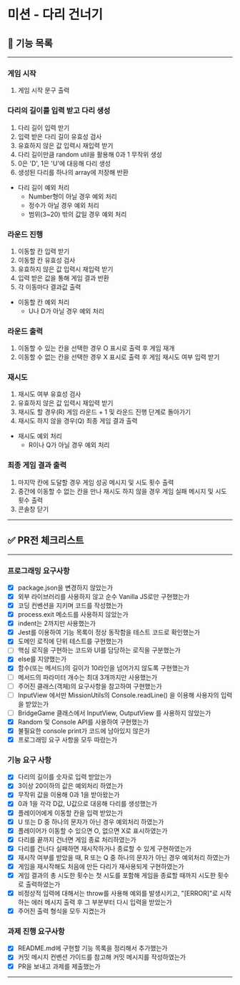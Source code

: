 # 미션 - 다리 건너기

## 🚀 기능 목록

---

### 게임 시작
1. 게임 시작 문구 출력

### 다리의 길이를 입력 받고 다리 생성
1. 다리 길이 입력 받기
2. 입력 받은 다리 길이 유효성 검사
3. 유효하지 않은 값 입력시 재입력 받기
4. 다리 길이만큼 random util을 활용해 0과 1 무작위 생성
5. 0은 'D', 1은 'U'에 대응해 다리 생성
6. 생성된 다리를 하나의 array에 저장해 반환

- 다리 길이 예외 처리
  - Number형이 아닐 경우 예외 처리
  - 정수가 아닐 경우 예외 처리
  - 범위(3~20) 밖의 값일 경우 예외 처리

### 라운드 진행
1. 이동할 칸 입력 받기
2. 이동할 칸 유효성 검사
3. 유효하지 않은 값 입력시 재입력 받기
4. 입력 받은 값을 통해 게임 결과 반환
5. 각 이동마다 결과값 출력

- 이동할 칸 예외 처리
  - U나 D가 아닐 경우 예외 처리

### 라운드 출력
1. 이동할 수 있는 칸을 선택한 경우 O 표시로 출력 후 게임 재개
2. 이동할 수 없는 칸을 선택한 경우 X 표시로 출력 후 게임 재시도 여부 입력 받기

### 재시도
1. 재시도 여부 유효성 검사
2. 유효하지 않은 값 입력시 재입력 받기
3. 재시도 할 경우(R) 게임 라운드 + 1 및 라운드 진행 단계로 돌아가기
4. 재시도 하지 않을 경우(Q) 최종 게임 결과 출력

- 재시도 예외 처리
  - R이나 Q가 아닐 경우 예외 처리

### 최종 게임 결과 출력
1. 마지막 칸에 도달할 경우 게임 성공 메시지 및 시도 횟수 출력
2. 중간에 이동할 수 없는 칸을 만나 재시도 하지 않을 경우 게임 실패 메시지 및 시도 횟수 출력
3. 콘솔창 닫기

---

## ✅ PR전 체크리스트

---

### 프로그래밍 요구사항
- [x] package.json을 변경하지 않았는가
- [x] 외부 라이브러리를 사용하지 않고 순수 Vanilla JS로만 구현했는가
- [x] 코딩 컨벤션을 지키며 코드를 작성했는가
- [x] process.exit 메소드를 사용하지 않았는가
- [x] indent는 2까지만 사용했는가
- [x] Jest를 이용하여 기능 목록이 정상 동작함을 테스트 코드로 확인했는가
- [x] 도메인 로직에 단위 테스트를 구현했는가
- [ ] 핵심 로직을 구현하는 코드와 UI를 담당하는 로직을 구분했는가
- [X] else를 지양했는가
- [x] 함수(또는 메서드)의 길이가 10라인을 넘어가지 않도록 구현했는가
- [ ] 메서드의 파라미터 개수는 최대 3개까지만 사용했는가
- [ ] 주어진 클래스(객체)의 요구사항을 참고하여 구현했는가
- [ ] InputView 에서만 MissionUtils의 Console.readLine() 을 이용해 사용자의 입력을 받았는가
- [ ] BridgeGame 클래스에서 InputView, OutputView 를 사용하지 않았는가
- [x] Random 및 Console API를 사용하여 구현했는가
- [x] 불필요한 console print가 코드에 남아있지 않은가
- [x] 프로그래밍 요구 사항을 모두 따랐는가

### 기능 요구 사항
- [X] 다리의 길이를 숫자로 입력 받았는가
- [X] 3이상 20이하의 값은 예외처리 하였는가
- [X] 무작위 값을 이용해 0과 1을 받아왔는가
- [X] 0과 1을 각각 D값, U값으로 대응해 다리를 생성했는가
- [X] 플레이어에게 이동할 칸을 입력 받았는가
- [X] U 또는 D 중 하나의 문자가 아닌 경우 예외처리 하였는가
- [X] 플레이어가 이동할 수 있으면 O, 없으면 X로 표시하였는가
- [X] 다리를 끝까지 건너면 게임 종료 처리하였는가
- [X] 다리를 건너다 실패하면 재시작하거나 종료할 수 있게 구현하였는가
- [X] 재시작 여부를 받았을 때, R 또는 Q 중 하나의 문자가 아닌 경우 예외처리 하였는가
- [X] 게임을 재시작해도 처음에 만든 다리가 재사용되게 구현하였는가
- [X] 게임 결과의 총 시도한 횟수는 첫 시도를 포함해 게임을 종료할 때까지 시도한 횟수로 출력하였는가
- [x] 비정상적 입력에 대해서는 throw를 사용해 예외를 발생시키고, "[ERROR]"로 시작하는 에러 메시지 출력 후 그 부분부터 다시 입력을 받았는가
- [X] 주어진 출력 형식을 모두 지켰는가

### 과제 진행 요구사항
- [x] README.md에 구현할 기능 목록을 정리해서 추가했는가
- [x] 커밋 메시지 컨벤션 가이드를 참고해 커밋 메시지를 작성하였는가
- [x] PR을 보내고 과제를 제출했는가

---